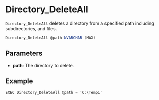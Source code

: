 # Directory_DeleteAll

`Directory_DeleteAll` deletes a directory from a specified path including subdirectories, and files.

```csharp
Directory_DeleteAll @path NVARCHAR (MAX)
```

## Parameters

 - **path**: The directory to delete.

## Example

```csharp
EXEC Directory_DeleteAll @path = 'C:\Temp1'
```

